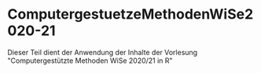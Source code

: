 # ComputergestuetzeMethodenWiSe2020-21
Dieser Teil dient der Anwendung der Inhalte der Vorlesung "Computergestützte Methoden WiSe 2020/21 in R"
